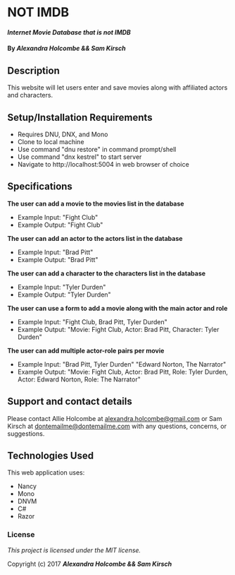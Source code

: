 # NOT IMDB

#### _Internet Movie Database that is not IMDB_

#### By _**Alexandra Holcombe && Sam Kirsch**_

## Description

This website will let users enter and save movies along with affiliated actors and characters.

## Setup/Installation Requirements

* Requires DNU, DNX, and Mono
* Clone to local machine
* Use command "dnu restore" in command prompt/shell
* Use command "dnx kestrel" to start server
* Navigate to http://localhost:5004 in web browser of choice

## Specifications

**The user can add a movie to the movies list in the database**
* Example Input: "Fight Club"
* Example Output: "Fight Club"

**The user can add an actor to the actors list in the database**
* Example Input: "Brad Pitt"
* Example Output: "Brad Pitt"

**The user can add a character to the characters list in the database**
* Example Input: "Tyler Durden"
* Example Output: "Tyler Durden"

**The user can use a form to add a movie along with the main actor and role**
* Example Input: "Fight Club, Brad Pitt, Tyler Durden"
* Example Output: "Movie: Fight Club, Actor: Brad Pitt, Character: Tyler Durden"

**The user can add multiple actor-role pairs per movie**
* Example Input: "Brad Pitt, Tyler Durden" "Edward Norton, The Narrator"
* Example Output: "Movie: Fight Club, Actor: Brad Pitt, Role: Tyler Durden, Actor: Edward Norton, Role: The Narrator"


## Support and contact details

Please contact Allie Holcombe at alexandra.holcombe@gmail.com or Sam Kirsch at dontemailme@dontemailme.com with any questions, concerns, or suggestions.

## Technologies Used

This web application uses:
* Nancy
* Mono
* DNVM
* C#
* Razor

### License

*This project is licensed under the MIT license.*

Copyright (c) 2017 **_Alexandra Holcombe && Sam Kirsch_**
